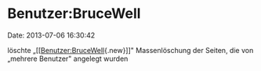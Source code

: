 Benutzer:BruceWell
==================

Date: 2013-07-06 16:30:42

löschte
„\[\[[Benutzer:BruceWell](http://www.yacy-websuche.de/wiki/index.php?title=Benutzer:BruceWell&action=edit&redlink=1 "Benutzer:BruceWell (Seite nicht vorhanden)"){.new}\]\]"
Massenlöschung der Seiten, die von „mehrere Benutzer" angelegt wurden
